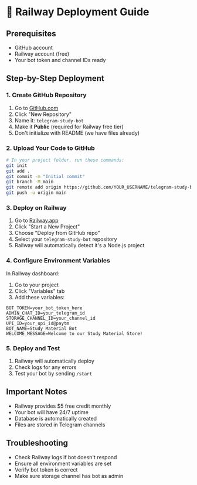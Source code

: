 # 🚀 Railway Deployment Guide

## Prerequisites
- GitHub account
- Railway account (free)
- Your bot token and channel IDs ready

## Step-by-Step Deployment

### 1. Create GitHub Repository
1. Go to [GitHub.com](https://github.com)
2. Click "New Repository"
3. Name it: `telegram-study-bot`
4. Make it **Public** (required for Railway free tier)
5. Don't initialize with README (we have files already)

### 2. Upload Your Code to GitHub
```bash
# In your project folder, run these commands:
git init
git add .
git commit -m "Initial commit"
git branch -M main
git remote add origin https://github.com/YOUR_USERNAME/telegram-study-bot.git
git push -u origin main
```

### 3. Deploy on Railway
1. Go to [Railway.app](https://railway.app)
2. Click "Start a New Project"
3. Choose "Deploy from GitHub repo"
4. Select your `telegram-study-bot` repository
5. Railway will automatically detect it's a Node.js project

### 4. Configure Environment Variables
In Railway dashboard:
1. Go to your project
2. Click "Variables" tab
3. Add these variables:

```
BOT_TOKEN=your_bot_token_here
ADMIN_CHAT_ID=your_telegram_id
STORAGE_CHANNEL_ID=your_channel_id
UPI_ID=your_upi_id@paytm
BOT_NAME=Study Material Bot
WELCOME_MESSAGE=Welcome to our Study Material Store!
```

### 5. Deploy and Test
1. Railway will automatically deploy
2. Check logs for any errors
3. Test your bot by sending `/start`

## Important Notes
- Railway provides $5 free credit monthly
- Your bot will have 24/7 uptime
- Database is automatically created
- Files are stored in Telegram channels

## Troubleshooting
- Check Railway logs if bot doesn't respond
- Ensure all environment variables are set
- Verify bot token is correct
- Make sure storage channel has bot as admin